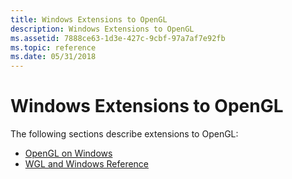```yaml
---
title: Windows Extensions to OpenGL
description: Windows Extensions to OpenGL
ms.assetid: 7888ce63-1d3e-427c-9cbf-97a7af7e92fb
ms.topic: reference
ms.date: 05/31/2018
---
```


# Windows Extensions to OpenGL

The following sections describe extensions to OpenGL:

-   [OpenGL on Windows](opengl-on-windows-nt--windows-2000--and-windows-95-98.md)
-   [WGL and Windows Reference](wgl-and-windows-reference.md)

 

 




